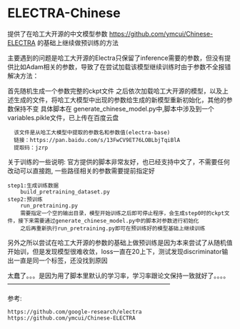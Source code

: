 # ELECTRA-Chinese

提供了在哈工大开源的中文模型参数 https://github.com/ymcui/Chinese-ELECTRA  的基础上继续做预训练的方法

主要遇到的问题是哈工大开源的Electra只保留了inference需要的参数，但没有提供比如Adam相关的参数，导致了在尝试加载该模型继续训练时由于参数不全报错
解决方法：

   首先随机生成一个参数完整的ckpt文件
   之后依次加载哈工大开源的模型，以及上述生成的文件，将哈工大模型中出现的参数给生成的新模型重新初始化，其他的参数保持不变
   具体脚本在 generate_chinese_model.py中,脚本中涉及到一个variables.pikle文件，已上传在百度云盘
      
      该文件是从哈工大模型中提取的参数名和参数值(electra-base)
      链接：https://pan.baidu.com/s/13FwCV9ET76LOBLbjTqiBlA 
      提取码：jzrp 

   
   

关于训练的一些说明:
官方提供的脚本非常友好，也已经支持中文了，不需要任何改动可以直接跑, 一些路径相关的参数需要提前指定好

    step1:生成训练数据
        build_pretraining_dataset.py
    step2:预训练
        run_pretraining.py
        需要指定一个空的输出目录，模型开始训练之后即可停止程序，会生成step0时的ckpt文件，接下来需要通过generate_chinese_model.py中的脚本对参数进行初始化
        之后再重新执行run_pretraining.py即可在预训练好的模型基础上继续训练
        
另外之所以尝试在哈工大开源的参数的基础上做预训练是因为本来尝试了从随机值开始训，但是发现模型很难收敛，loss一直在20上下，测试发现discriminator输出一直是同一个标签，还没找到原因

太蠢了。。。是因为用了脚本里默认的学习率，学习率跟论文保持一致就好了。。。。
——————————————————————————

参考:

    https://github.com/google-research/electra
    https://github.com/ymcui/Chinese-ELECTRA

